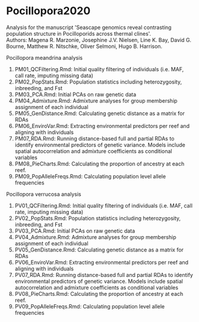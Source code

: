 # Pocillopora2020
Analysis for the manuscript 'Seascape genomics reveal contrasting population structure in Pocilloporids across thermal clines'. </br>
Authors: Magena R. Marzonie, Josephine J.V. Nielsen, Line K. Bay, David G. Bourne, Matthew R. Nitschke, Oliver Selmoni, Hugo B. Harrison. </br>

Pocillopora meandrina analysis </br>
1. PM01_QCFiltering.Rmd: Initial quality filtering of individuals (i.e. MAF, call rate, imputing missing data) </br>
2. PM02_PopStats.Rmd: Population statistics including heterozygosity, inbreeding, and Fst </br>
3. PM03_PCA.Rmd: Initial PCAs on raw genetic data </br>
4. PM04_Admixture.Rmd: Admixture analyses for group membership assignment of each individual </br>
5. PM05_GenDistance.Rmd: Calculating genetic distance as a matrix for RDAs </br>
6. PM06_EnviroVar.Rmd: Extracting environmental predictors per reef and aligning with individuals </br>
7. PM07_RDA.Rmd: Running distance-based full and partial RDAs to identify environmental predictors of genetic variance. Models include spatial autocorrelation and admixture coefficients as conditional variables </br>
8. PM08_PieCharts.Rmd: Calculating the proportion of ancestry at each reef. </br>
9. PM09_PopAlleleFreqs.Rmd: Calculating population level allele frequencies </br>

Pocillopora verrucosa analysis </br>
1. PV01_QCFiltering.Rmd: Initial quality filtering of individuals (i.e. MAF, call rate, imputing missing data) </br>
2. PV02_PopStats.Rmd: Population statistics including heterozygosity, inbreeding, and Fst </br>
3. PV03_PCA.Rmd: Initial PCAs on raw genetic data </br>
4. PV04_Admixture.Rmd: Admixture analyses for group membership assignment of each individual </br>
5. PV05_GenDistance.Rmd: Calculating genetic distance as a matrix for RDAs </br>
6. PV06_EnviroVar.Rmd: Extracting environmental predictors per reef and aligning with individuals </br>
7. PV07_RDA.Rmd: Running distance-based full and partial RDAs to identify environmental predictors of genetic variance. Models include spatial autocorrelation and admixture coefficients as conditional variables </br>
8. PV08_PieCharts.Rmd: Calculating the proportion of ancestry at each reef. </br>
9. PV09_PopAlleleFreqs.Rmd: Calculating population level allele frequencies </br>
